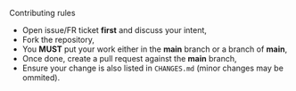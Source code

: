 Contributing rules

* Open issue/FR ticket **first** and discuss your intent,
* Fork the repository,
* You **MUST** put your work either in the **main** branch or a branch of **main**,
* Once done, create a pull request against the **main** branch,
* Ensure your change is also listed in `CHANGES.md` (minor changes may be ommited).
